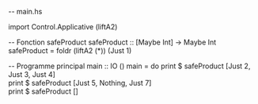 -- main.hs

import Control.Applicative (liftA2)

-- Fonction safeProduct
safeProduct :: [Maybe Int] -> Maybe Int
safeProduct = foldr (liftA2 (*)) (Just 1)

-- Programme principal
main :: IO ()
main = do
    print $ safeProduct [Just 2, Just 3, Just 4]  
    print $ safeProduct [Just 5, Nothing, Just 7]  
    print $ safeProduct []                         

